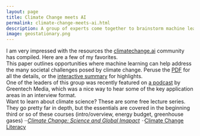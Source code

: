 ```yaml
---
layout: page
title: Climate Change meets AI
permalink: climate-change-meets-ai.html
description: A group of experts come together to brainstorm machine learning based solutions to climate change. The website, the paper, and accompanying podcast. 
image: geostationary.png
---
```

I am very impressed with the resources the <a href="https://www.climatechange.ai/" target="_blank">climatechange.ai</a> community has compiled. Here are a few of my favorites. 
<br>
This paper outlines opportunities where machine learning can help address the many societal challenges posed by climate change. Peruse the <a href="https://arxiv.org/pdf/1906.05433.pdf" target="_blank">PDF</a> for all the details, or the <a href="https://www.climatechange.ai/summaries" target="_blank">interactive summary</a> for highlights. 
<br>
One of the leaders of this group was recently featured on <a href="https://www.greentechmedia.com/articles/read/beyond-forecasting-artificial-intelligence-is-a-powerful-decarbonization-tool" target="_blank">a podcast</a> by Greentech Media, which was a nice way to hear some of the key application areas in an interview format. 
<br>
Want to learn about climate science? These are some free lecture series. They go pretty far in depth, but the essentials are covered in the beginning third or so of these courses (intro/overview, energy budget, greenhouse gases)
⋅⋅*[Climate Change: Science and Global Imapact](https://www.edx.org/course/climate-change-the-science-and-global-impact)
⋅⋅*[Climate Change Literacy](https://www.youtube.com/user/climateliteracy/featured)
